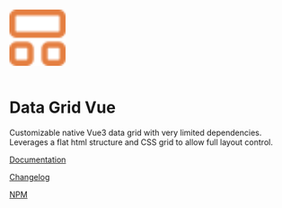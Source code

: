 <img src="./vuepress/docs/.vuepress/public/favicon.svg" width="100" style="margin: 15px 0;" />

# Data Grid Vue

Customizable native Vue3 data grid with very limited dependencies. Leverages a flat html structure and CSS grid to allow full layout control.

[Documentation](https://github.com/nruffing/data-grid-vue/blob/main/vuepress/docs/README.md)

[Changelog](https://github.com/nruffing/data-grid-vue/blob/main/CHANGELOG.md)

[NPM](https://www.npmjs.com/package/data-grid-vue)

